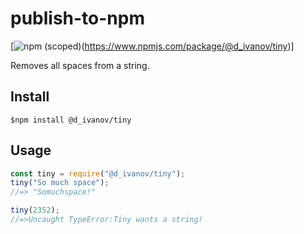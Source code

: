 # publish-to-npm

[![npm (scoped) ](https://img.shields.io/github/issues/dzhaniivanov94/publish-to-npm)(https://www.npmjs.com/package/@d_ivanov/tiny)]

Removes all spaces from a string.

## Install

```
$npm install @d_ivanov/tiny
```

## Usage

```js
const tiny = require("@d_ivanov/tiny");
tiny("So much space");
//=> "Somuchspace!"

tiny(2352);
//=>Uncaught TypeError:Tiny wants a string!
```
